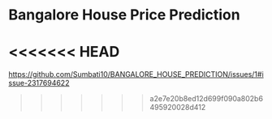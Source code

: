 # Bangalore House Price Prediction
<<<<<<< HEAD
=======
https://github.com/Sumbati10/BANGALORE_HOUSE_PREDICTION/issues/1#issue-2317694622
>>>>>>> a2e7e20b8ed12d699f090a802b6495920028d412

